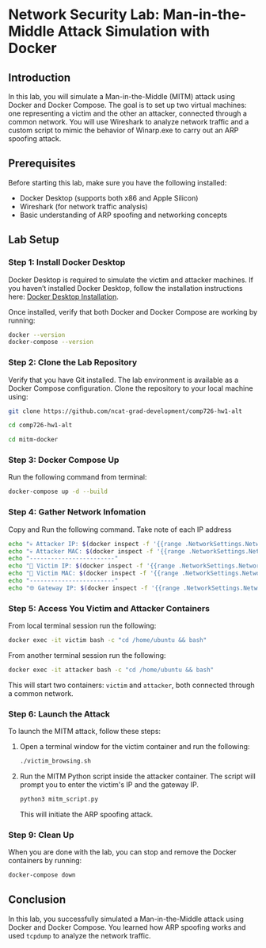 

# Network Security Lab: Man-in-the-Middle Attack Simulation with Docker

## Introduction
In this lab, you will simulate a Man-in-the-Middle (MITM) attack using Docker and Docker Compose. The goal is to set up two virtual machines: one representing a victim and the other an attacker, connected through a common network. You will use Wireshark to analyze network traffic and a custom script to mimic the behavior of Winarp.exe to carry out an ARP spoofing attack.

## Prerequisites
Before starting this lab, make sure you have the following installed:
- Docker Desktop (supports both x86 and Apple Silicon)
- Wireshark (for network traffic analysis)
- Basic understanding of ARP spoofing and networking concepts

## Lab Setup

### Step 1: Install Docker Desktop
Docker Desktop is required to simulate the victim and attacker machines. If you haven’t installed Docker Desktop, follow the installation instructions here: [Docker Desktop Installation](https://docs.docker.com/desktop/).

Once installed, verify that both Docker and Docker Compose are working by running:


```bash
docker --version
docker-compose --version
```

### Step 2: Clone the Lab Repository
Verify that you have Git installed.
The lab environment is available as a Docker Compose configuration. Clone the repository to your local machine using:

```bash
git clone https://github.com/ncat-grad-development/comp726-hw1-alt
```

```bash
cd comp726-hw1-alt
```
```bash
cd mitm-docker
```

### Step 3: Docker Compose Up
Run the following command from terminal:
```bash
docker-compose up -d --build
```

### Step 4: Gather Network Infomation
Copy and Run the following command. Take note of each IP address

```bash
echo "💀 Attacker IP: $(docker inspect -f '{{range .NetworkSettings.Networks}}{{.IPAddress}}{{end}}' attacker)";
echo "💀 Attacker MAC: $(docker inspect -f '{{range .NetworkSettings.Networks}}{{.MacAddress}}{{end}}' attacker)";
echo "------------------------"
echo "🎯 Victim IP: $(docker inspect -f '{{range .NetworkSettings.Networks}}{{.IPAddress}}{{end}}' victim)";
echo "🎯 Victim MAC: $(docker inspect -f '{{range .NetworkSettings.Networks}}{{.MacAddress}}{{end}}' victim)";
echo "------------------------"
echo "🌐 Gateway IP: $(docker inspect -f '{{range .NetworkSettings.Networks}}{{.Gateway}}{{end}}' attacker)";
```

### Step 5: Access You Victim and Attacker Containers
From local terminal session run the following:
```bash
docker exec -it victim bash -c "cd /home/ubuntu && bash"
```
From another terminal session run the following:
```bash
docker exec -it attacker bash -c "cd /home/ubuntu && bash"
```


This will start two containers: `victim` and `attacker`, both connected through a common network.

### Step 6: Launch the Attack
To launch the MITM attack, follow these steps:

1. Open a terminal window for the victim container and run the following:
   ```bash
   ./victim_browsing.sh
   ```

2. Run the MITM Python script inside the attacker container. The script will prompt you to enter the victim's IP and the gateway IP.

   
   ```bash
   python3 mitm_script.py
   ```


   This will initiate the ARP spoofing attack.



### Step 9: Clean Up
When you are done with the lab, you can stop and remove the Docker containers by running:

```bash
docker-compose down
```

## Conclusion
In this lab, you successfully simulated a Man-in-the-Middle attack using Docker and Docker Compose. You learned how ARP spoofing works and used `tcpdump` to analyze the network traffic.


